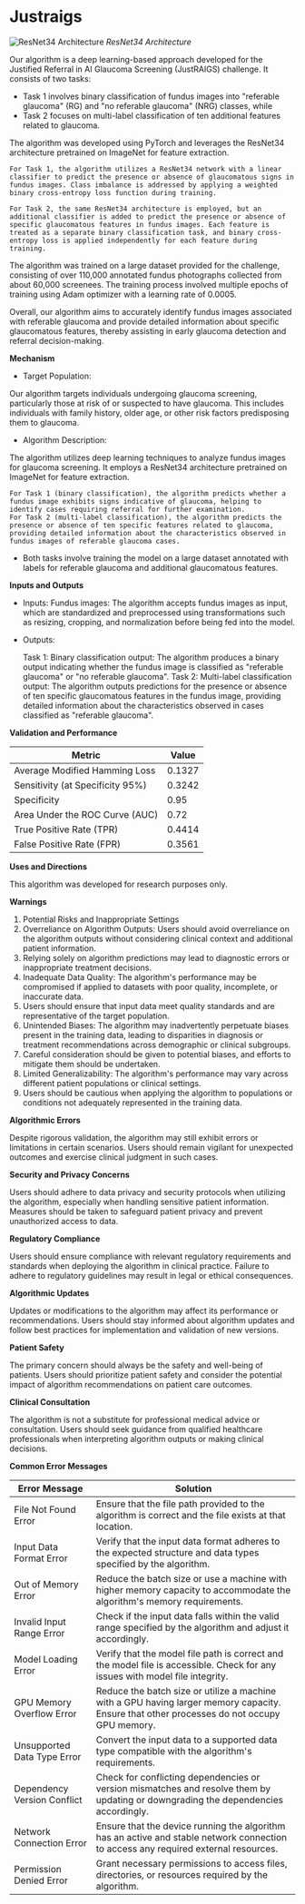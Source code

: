 # Justraigs
![ResNet34 Architecture](https://github.com/user-attachments/assets/bbfc4d60-31a7-4a8b-b50a-1d3e8586645b)
*ResNet34 Architecture*


Our algorithm is a deep learning-based approach developed for the Justified Referral in AI Glaucoma Screening (JustRAIGS) challenge.
It consists of two tasks:

- Task 1 involves binary classification of fundus images into "referable glaucoma" (RG) and "no referable glaucoma" (NRG) classes, while
- Task 2 focuses on multi-label classification of ten additional features related to glaucoma.

The algorithm was developed using PyTorch and leverages the ResNet34 architecture pretrained on ImageNet for feature extraction.

    For Task 1, the algorithm utilizes a ResNet34 network with a linear classifier to predict the presence or absence of glaucomatous signs in fundus images. Class imbalance is addressed by applying a weighted binary cross-entropy loss function during training.

    For Task 2, the same ResNet34 architecture is employed, but an additional classifier is added to predict the presence or absence of specific glaucomatous features in fundus images. Each feature is treated as a separate binary classification task, and binary cross-entropy loss is applied independently for each feature during training.

The algorithm was trained on a large dataset provided for the challenge, consisting of over 110,000 annotated fundus photographs collected from about 60,000 screenees. The training process involved multiple epochs of training using Adam optimizer with a learning rate of 0.0005.

Overall, our algorithm aims to accurately identify fundus images associated with referable glaucoma and provide detailed information about specific glaucomatous features, thereby assisting in early glaucoma detection and referral decision-making.

**Mechanism**

- Target Population:

Our algorithm targets individuals undergoing glaucoma screening, particularly those at risk of or suspected to have glaucoma. This includes individuals with family history, older age, or other risk factors predisposing them to glaucoma.

- Algorithm Description:

The algorithm utilizes deep learning techniques to analyze fundus images for glaucoma screening. It employs a ResNet34 architecture pretrained on ImageNet for feature extraction.

    For Task 1 (binary classification), the algorithm predicts whether a fundus image exhibits signs indicative of glaucoma, helping to identify cases requiring referral for further examination.
    For Task 2 (multi-label classification), the algorithm predicts the presence or absence of ten specific features related to glaucoma, providing detailed information about the characteristics observed in fundus images of referable glaucoma cases.

- Both tasks involve training the model on a large dataset annotated with labels for referable glaucoma and additional glaucomatous features.

**Inputs and Outputs**

- Inputs:
Fundus images: The algorithm accepts fundus images as input, which are standardized and preprocessed using transformations such as resizing, cropping, and normalization before being fed into the model.

- Outputs:

    Task 1: Binary classification output: The algorithm produces a binary output indicating whether the fundus image is classified as "referable glaucoma" or "no referable glaucoma".
    Task 2: Multi-label classification output: The algorithm outputs predictions for the presence or absence of ten specific glaucomatous features in the fundus image, providing detailed information about the characteristics observed in cases classified as "referable glaucoma".

**Validation and Performance**

| Metric                              | Value  |
|-------------------------------------|--------|
| Average Modified Hamming Loss       | 0.1327 |
| Sensitivity (at Specificity 95%)    | 0.3242 |
| Specificity                         | 0.95   |
| Area Under the ROC Curve (AUC)      | 0.72   |
| True Positive Rate (TPR)            | 0.4414 |
| False Positive Rate (FPR)           | 0.3561 |

**Uses and Directions**

This algorithm was developed for research purposes only.

**Warnings**

1. Potential Risks and Inappropriate Settings
2. Overreliance on Algorithm Outputs: Users should avoid overreliance on the algorithm outputs without considering clinical context and additional patient information.
3. Relying solely on algorithm predictions may lead to diagnostic errors or inappropriate treatment decisions.
4. Inadequate Data Quality: The algorithm's performance may be compromised if applied to datasets with poor quality, incomplete, or inaccurate data.
5. Users should ensure that input data meet quality standards and are representative of the target population.
6. Unintended Biases: The algorithm may inadvertently perpetuate biases present in the training data, leading to disparities in diagnosis or treatment recommendations across demographic or clinical subgroups.
7. Careful consideration should be given to potential biases, and efforts to mitigate them should be undertaken.
8. Limited Generalizability: The algorithm's performance may vary across different patient populations or clinical settings.
9. Users should be cautious when applying the algorithm to populations or conditions not adequately represented in the training data.

**Algorithmic Errors**

Despite rigorous validation, the algorithm may still exhibit errors or limitations in certain scenarios. Users should remain vigilant for unexpected outcomes and exercise clinical judgment in such cases.

**Security and Privacy Concerns**

Users should adhere to data privacy and security protocols when utilizing the algorithm, especially when handling sensitive patient information. Measures should be taken to safeguard patient privacy and prevent unauthorized access to data.

**Regulatory Compliance**

Users should ensure compliance with relevant regulatory requirements and standards when deploying the algorithm in clinical practice. Failure to adhere to regulatory guidelines may result in legal or ethical consequences.

**Algorithmic Updates**

Updates or modifications to the algorithm may affect its performance or recommendations. Users should stay informed about algorithm updates and follow best practices for implementation and validation of new versions.

**Patient Safety**

The primary concern should always be the safety and well-being of patients. Users should prioritize patient safety and consider the potential impact of algorithm recommendations on patient care outcomes.

**Clinical Consultation**

The algorithm is not a substitute for professional medical advice or consultation. Users should seek guidance from qualified healthcare professionals when interpreting algorithm outputs or making clinical decisions.

**Common Error Messages**


| Error Message                           | Solution                                                                 |
|-----------------------------------------|--------------------------------------------------------------------------|
| File Not Found Error                    | Ensure that the file path provided to the algorithm is correct and the file exists at that location.                                   |
| Input Data Format Error                 | Verify that the input data format adheres to the expected structure and data types specified by the algorithm.                           |
| Out of Memory Error                     | Reduce the batch size or use a machine with higher memory capacity to accommodate the algorithm's memory requirements.                 |
| Invalid Input Range Error               | Check if the input data falls within the valid range specified by the algorithm and adjust it accordingly.                              |
| Model Loading Error                     | Verify that the model file path is correct and the model file is accessible. Check for any issues with model file integrity.          |
| GPU Memory Overflow Error               | Reduce the batch size or utilize a machine with a GPU having larger memory capacity. Ensure that other processes do not occupy GPU memory.|
| Unsupported Data Type Error             | Convert the input data to a supported data type compatible with the algorithm's requirements.                                          |
| Dependency Version Conflict             | Check for conflicting dependencies or version mismatches and resolve them by updating or downgrading the dependencies accordingly.     |
| Network Connection Error                | Ensure that the device running the algorithm has an active and stable network connection to access any required external resources.    |
| Permission Denied Error                 | Grant necessary permissions to access files, directories, or resources required by the algorithm.                                    |



